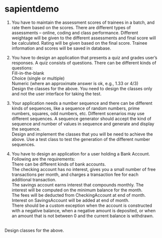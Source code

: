 # sapientdemo

1. You have to maintain the assessment scores of trainees in a batch, and rate them based on the scores. There are different types of assessments – online, coding and class performance. Different weightage will be given to the different assessments and final score will be calculated. Rating will be given based on the final score. Trainee information and scores will be saved in database.

2. You have to design an application that presents a quiz and grades user’s responses. A quiz consists of questions. There can be different kinds of questions:<br />
    Fill-in-the-blank<br />
    Choice (single or multiple)<br />
    Numeric (where an approximate answer is ok, e.g., 1.33 or 4/3)<br />
Design the classes for the above. You need to design the classes only and not the user interface for taking the test.

3. Your application needs a number sequence and there can be different kinds of sequences, like a sequence of random numbers, prime numbers, squares, odd numbers, etc. Different scenarios may use different sequences. A sequence generator should accept the kind of sequence and number of values in sequence and generate and display the sequence.<br />
Design and implement the classes that you will be need to achieve the above. Use a test class to test the generation of the different number sequences.

4.  You have to design an application for a user holding a Bank Account. Following are the requirements:<br />
        There can be different kinds of bank accounts.<br />
        The checking account has no interest, gives you a small number of free transactions per month, and charges a transaction fee for each additional transaction.<br />
        The savings account earns interest that compounds monthly. The interest will be computed on the minimum balance for the month.<br />
        The fees will be deducted from CheckingAccount at end of month.<br />
        Interest on SavingsAccount will be added at end of month.<br />
        There should be a custom exception when the account is constructed with a negative balance, when a negative amount is deposited, or when an amount that is not between 0 and the current balance is withdrawn.<br />
<br />
Design classes for the above.
